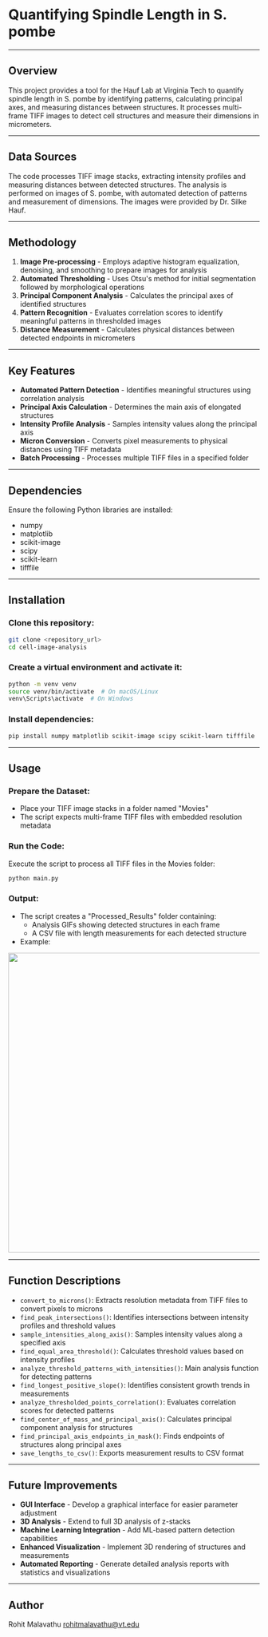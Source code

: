 # **Quantifying Spindle Length in S. pombe**

---

## **Overview**
This project provides a tool for the Hauf Lab at Virginia Tech to quantify spindle length in S. pombe by identifying patterns, calculating principal axes, and measuring distances between structures. It processes multi-frame TIFF images to detect cell structures and measure their dimensions in micrometers.

---

## **Data Sources**
The code processes TIFF image stacks, extracting intensity profiles and measuring distances between detected structures. The analysis is performed on images of S. pombe, with automated detection of patterns and measurement of dimensions. The images were provided by Dr. Silke Hauf.

---

## **Methodology**
1. **Image Pre-processing** - Employs adaptive histogram equalization, denoising, and smoothing to prepare images for analysis
2. **Automated Thresholding** - Uses Otsu's method for initial segmentation followed by morphological operations
3. **Principal Component Analysis** - Calculates the principal axes of identified structures 
4. **Pattern Recognition** - Evaluates correlation scores to identify meaningful patterns in thresholded images
5. **Distance Measurement** - Calculates physical distances between detected endpoints in micrometers

---

## **Key Features**
- **Automated Pattern Detection** - Identifies meaningful structures using correlation analysis
- **Principal Axis Calculation** - Determines the main axis of elongated structures
- **Intensity Profile Analysis** - Samples intensity values along the principal axis
- **Micron Conversion** - Converts pixel measurements to physical distances using TIFF metadata
- **Batch Processing** - Processes multiple TIFF files in a specified folder

---

## **Dependencies**
Ensure the following Python libraries are installed:
- numpy
- matplotlib
- scikit-image
- scipy
- scikit-learn
- tifffile

---

## **Installation**

### **Clone this repository:**
```sh
git clone <repository_url>
cd cell-image-analysis
```

### **Create a virtual environment and activate it:**
```sh
python -m venv venv
source venv/bin/activate  # On macOS/Linux
venv\Scripts\activate  # On Windows
```

### **Install dependencies:**
```sh
pip install numpy matplotlib scikit-image scipy scikit-learn tifffile
```

---

## **Usage**

### **Prepare the Dataset:**
- Place your TIFF image stacks in a folder named "Movies"
- The script expects multi-frame TIFF files with embedded resolution metadata

### **Run the Code:**
Execute the script to process all TIFF files in the Movies folder:
```sh
python main.py
```

### **Output:**
- The script creates a "Processed_Results" folder containing:
  - Analysis GIFs showing detected structures in each frame
  - A CSV file with length measurements for each detected structure
- Example:
<img src="01_CPY_analysis.gif" width="600px">

---

## **Function Descriptions**

- `convert_to_microns()`: Extracts resolution metadata from TIFF files to convert pixels to microns
- `find_peak_intersections()`: Identifies intersections between intensity profiles and threshold values
- `sample_intensities_along_axis()`: Samples intensity values along a specified axis
- `find_equal_area_threshold()`: Calculates threshold values based on intensity profiles
- `analyze_threshold_patterns_with_intensities()`: Main analysis function for detecting patterns
- `find_longest_positive_slope()`: Identifies consistent growth trends in measurements
- `analyze_thresholded_points_correlation()`: Evaluates correlation scores for detected patterns
- `find_center_of_mass_and_principal_axis()`: Calculates principal component analysis for structures
- `find_principal_axis_endpoints_in_mask()`: Finds endpoints of structures along principal axes
- `save_lengths_to_csv()`: Exports measurement results to CSV format

---

## **Future Improvements**
- **GUI Interface** - Develop a graphical interface for easier parameter adjustment
- **3D Analysis** - Extend to full 3D analysis of z-stacks
- **Machine Learning Integration** - Add ML-based pattern detection capabilities
- **Enhanced Visualization** - Implement 3D rendering of structures and measurements
- **Automated Reporting** - Generate detailed analysis reports with statistics and visualizations

---

## **Author**
Rohit Malavathu
rohitmalavathu@vt.edu
